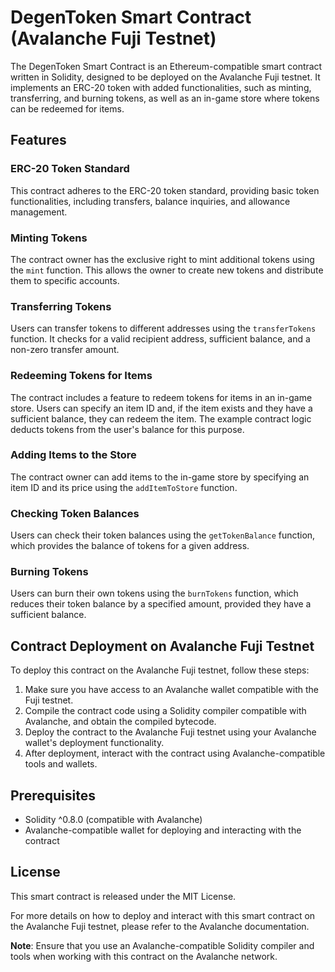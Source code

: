 # DegenToken Smart Contract (Avalanche Fuji Testnet)

The DegenToken Smart Contract is an Ethereum-compatible smart contract written in Solidity, designed to be deployed on the Avalanche Fuji testnet. It implements an ERC-20 token with added functionalities, such as minting, transferring, and burning tokens, as well as an in-game store where tokens can be redeemed for items.

## Features

### ERC-20 Token Standard

This contract adheres to the ERC-20 token standard, providing basic token functionalities, including transfers, balance inquiries, and allowance management.

### Minting Tokens

The contract owner has the exclusive right to mint additional tokens using the `mint` function. This allows the owner to create new tokens and distribute them to specific accounts.

### Transferring Tokens

Users can transfer tokens to different addresses using the `transferTokens` function. It checks for a valid recipient address, sufficient balance, and a non-zero transfer amount.

### Redeeming Tokens for Items

The contract includes a feature to redeem tokens for items in an in-game store. Users can specify an item ID and, if the item exists and they have a sufficient balance, they can redeem the item. The example contract logic deducts tokens from the user's balance for this purpose.

### Adding Items to the Store

The contract owner can add items to the in-game store by specifying an item ID and its price using the `addItemToStore` function.

### Checking Token Balances

Users can check their token balances using the `getTokenBalance` function, which provides the balance of tokens for a given address.

### Burning Tokens

Users can burn their own tokens using the `burnTokens` function, which reduces their token balance by a specified amount, provided they have a sufficient balance.

## Contract Deployment on Avalanche Fuji Testnet

To deploy this contract on the Avalanche Fuji testnet, follow these steps:

1. Make sure you have access to an Avalanche wallet compatible with the Fuji testnet.
2. Compile the contract code using a Solidity compiler compatible with Avalanche, and obtain the compiled bytecode.
3. Deploy the contract to the Avalanche Fuji testnet using your Avalanche wallet's deployment functionality.
4. After deployment, interact with the contract using Avalanche-compatible tools and wallets.

## Prerequisites

- Solidity ^0.8.0 (compatible with Avalanche)
- Avalanche-compatible wallet for deploying and interacting with the contract

## License

This smart contract is released under the MIT License.

For more details on how to deploy and interact with this smart contract on the Avalanche Fuji testnet, please refer to the Avalanche documentation.

**Note**: Ensure that you use an Avalanche-compatible Solidity compiler and tools when working with this contract on the Avalanche network.